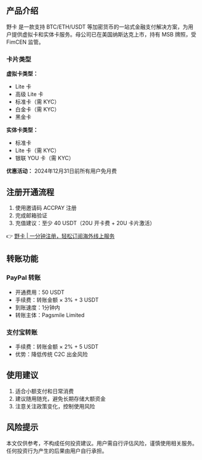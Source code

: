 ## 产品介绍

野卡 是一款支持 BTC/ETH/USDT 等加密货币的一站式金融支付解决方案，为用户提供虚拟卡和实体卡服务。母公司已在美国纳斯达克上市，持有 MSB 牌照，受 FimCEN 监管。

### 卡片类型

**虚拟卡类型：**
- Lite 卡
- 高级 Lite 卡
- 标准卡（需 KYC）
- 白金卡（需 KYC）
- 黑金卡

**实体卡类型：**
- 标准卡
- Lite 卡（需 KYC）
- 银联 YOU 卡（需 KYC）

**优惠活动：** 2024年12月31日前所有用户免月费

## 注册开通流程

1. 使用邀请码 ACCPAY 注册
2. 完成邮箱验证
3. 充值建议：至少 40 USDT（20U 开卡费 + 20U 卡片激活）

👉 [野卡 | 一分钟注册，轻松订阅海外线上服务](https://bit.ly/bewildcard)

## 转账功能

### PayPal 转账
- 开通费用：50 USDT
- 手续费：转账金额 × 3% + 3 USDT
- 到账速度：1分钟内
- 转账主体：Pagsmile Limited

### 支付宝转账
- 手续费：转账金额 × 2% + 5 USDT
- 优势：降低传统 C2C 出金风险

## 使用建议

1. 适合小额支付和日常消费
2. 建议随用随充，避免长期存储大额资金
3. 注意关注政策变化，控制使用风险

## 风险提示

本文仅供参考，不构成任何投资建议。用户需自行评估风险，谨慎使用相关服务。任何投资行为产生的后果由用户自行承担。